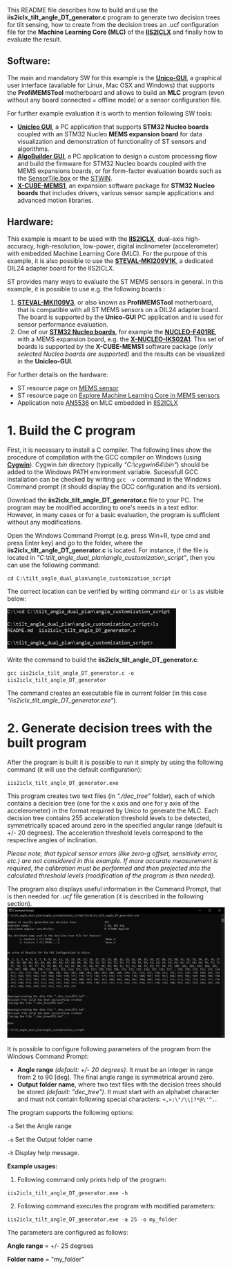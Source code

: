 This README file describes how to build and use the **iis2iclx_tilt_angle_DT_generator.c** program to generate two decision trees for tilt sensing, how to create from the decision trees an .ucf configuration file for the **Machine Learning Core (MLC)** of the [**IIS2ICLX**](https://www.st.com/en/mems-and-sensors/iis2iclx.html) and finally how to evaluate the result.

## **Software:**

The main and mandatory SW for this example is the [**Unico-GUI**](https://www.st.com/en/development-tools/unico-gui.html), a graphical user interface (available for Linux, Mac OSX and Windows) that supports the **ProfiMEMSTool** motherboard and allows to build an **MLC** program (even without any board connected = offline mode) or a sensor configuration file.

For further example evaluation it is worth to mention following SW tools:
- [**Unicleo GUI**](https://www.st.com/en/development-tools/unicleo-gui.html), a PC application that supports **STM32 Nucleo boards** coupled with an STM32 Nucleo **MEMS expansion board** for data visualization and demonstration of functionality of ST sensors and algorithms.
- [**AlgoBuilder GUI**](https://www.st.com/content/st_com/en/products/embedded-software/mems-and-sensors-software/inemo-engine-software-libraries/algobuilder.html), a PC application to design a custom processing flow and build the firmware for STM32 Nucleo boards coupled with the MEMS expansions boards, or for form-factor evaluation boards such as the [SensorTile.box](https://www.st.com/en/evaluation-tools/steval-mksbox1v1.html) or the [STWIN](https://www.st.com/en/evaluation-tools/steval-stwinkt1b.html).
- [**X-CUBE-MEMS1**](https://www.st.com/en/embedded-software/x-cube-mems1.html), an expansion software package for **STM32 Nucleo boards** that includes drivers, various sensor sample applications and advanced motion libraries.


## **Hardware:**

This example is meant to be used with the [**IIS2ICLX**](https://www.st.com/en/mems-and-sensors/iis2iclx.html), dual-axis high-accuracy, high-resolution, low-power, digital inclinometer (accelerometer) with embedded Machine Learning Core (MLC). For the purpose of this example, it is also possible to use the [**STEVAL-MKI209V1K**](https://www.st.com/en/evaluation-tools/steval-mki209v1k.html), a dedicated DIL24 adapter board for the IIS2ICLX.

ST provides many ways to evaluate the ST MEMS sensors in general. In this example, it is possible to use e.g. the following boards :
1. [**STEVAL-MKI109V3**](https://www.st.com/en/evaluation-tools/steval-mki109v3.html), or also known as **ProfiMEMSTool** motherboard, that is compatible with all ST MEMS sensors on a DIL24 adapter board. The board is supported by the **Unico-GUI** PC application and is used for sensor performance evaluation.
2. One of our [**STM32 Nucleo boards**](https://www.st.com/en/evaluation-tools/stm32-nucleo-boards.html), for example the [**NUCLEO-F401RE**](https://www.st.com/en/evaluation-tools/nucleo-f401re.html), with a MEMS expansion board, e.g. the [**X-NUCLEO-IKS02A1**](https://www.st.com/en/ecosystems/x-nucleo-iks02a1.html). This set of boards is supported by the **X-CUBE-MEMS1** software package *(only selected Nucleo boards are supported)* and the results can be visualized in the **Unicleo-GUI**.

For further details on the hardware:
- ST resource page on [MEMS sensor](https://www.st.com/mems)
- ST resource page on [Explore Machine Learning Core in MEMS sensors](https://www.st.com/content/st_com/en/campaigns/machine-learning-core.html)
- Application note [AN5536](https://www.st.com/resource/en/application_note/an5536-iis2iclx-machine-learning-core-stmicroelectronics.pdf) on MLC embedded in [IIS2ICLX](https://www.st.com/en/mems-and-sensors/iis2iclx.html)


# 1. Build the C program
First, it is necessary to install a C compiler. The following lines show the procedure of compilation with the GCC compiler on Windows (using [**Cygwin**](https://www.cygwin.com/)). Cygwin *bin* directory (typically *"C:\cygwin64\bin"*) should be added to the Windows PATH environment variable. Sucessfull GCC installation can be checked by writing `gcc -v` command in the Windows Command prompt (it should display the GCC configuration and its version).

Download the **iis2iclx_tilt_angle_DT_generator.c** file to your PC. The program may be modified according to one's needs in a text editor. However, in many cases or for a basic evaluation, the program is sufficient without any modifications.

Open the Windows Command Prompt (e.g. press Win+R, type cmd and press Enter key) and go to the folder, where the **iis2iclx_tilt_angle_DT_generator.c** is located. For instance, if the file is located in *"C:\tilt_angle_dual_plan\angle_customization_script"*, then you can use the following command:
```
cd C:\tilt_angle_dual_plan\angle_customization_script
```

The correct location can be verified by writing command `dir` or `ls` as visible below:

<img src="./images/prog_loc.png" alt="prog_loc" style="zoom:60%;" />


Write the command to build the **iis2iclx_tilt_angle_DT_generator.c**:
```
gcc iis2iclx_tilt_angle_DT_generator.c -o iis2iclx_tilt_angle_DT_generator
```

The command creates an executable file in current folder (in this case *"iis2iclx_tilt_angle_DT_generator.exe"*).

# 2. Generate decision trees with the built program
After the program is built it is possible to run it simply by using the following command (it will use the default configuration):
```
iis2iclx_tilt_angle_DT_generator.exe
```

This program creates two text files (in *"./dec_tree"* folder), each of which contains a decision tree (one for the x axis and one for y axis of the accelerometer) in the format required by Unico to generate the MLC. Each decision tree contains 255 acceleration threshold levels to be detected, symmetrically spaced around zero in the specified angular range (default is +/- 20 degrees). The acceleration threshold levels correspond to the respective angles of inclination.

*Please note, that typical sensor errors (like zero-g offset, sensitivity error, etc.) are not considered in this example. If more accurate measurement is required, the calibration must be performed and then projected into the calculated threshold levels (modification of the program is then needed).*

The program also displays useful information in the Command Prompt, that is then needed for *.ucf* file generation (it is described in the following section).
<img src="./images/prog_run.png" alt="prog_run" style="zoom:60%;" />

It is possible to configure following parameters of the program from the Windows Command Prompt:

- **Angle range** *(default: +/- 20 degrees)*. It must be an integer in range from 2 to 90 [deg]. The final angle range is symmetrical around zero.
- **Output folder name**, where two text files with the decision trees should be stored *(default: "dec_tree")*. It must start with an alphabet character and must not contain following special characters: `<,>:\"/\\|?*@\'^.`.


The program supports the following options:

`-a`	Set the Angle range

`-o`	Set the Output folder name

`-h`	Display help message.


**Example usages:**

1. Following command only prints help of the program:
```
iis2iclx_tilt_angle_DT_generator.exe -h
```

2. Following command executes the program with modified parameters:
```
iis2iclx_tilt_angle_DT_generator.exe -a 25 -o my_folder
```
The parameters are configured as follows:

**Angle range** = +/- 25 degrees

**Folder name** = "my_folder"
